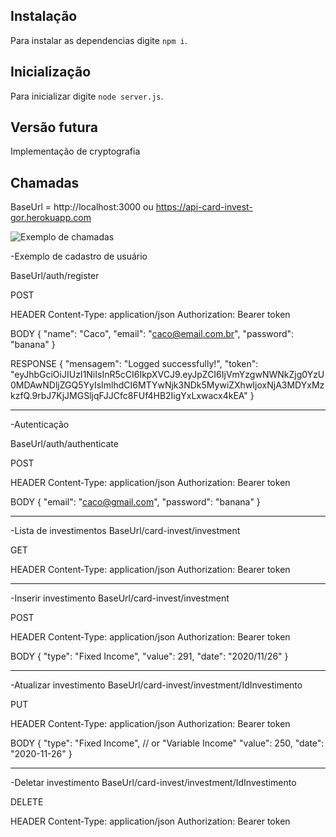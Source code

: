 ## Instalação

Para instalar as dependencias digite `npm i`.

## Inicialização

Para inicializar digite `node server.js`.

## Versão futura

Implementação de cryptografia

## Chamadas

BaseUrl = http://localhost:3000 ou https://api-card-invest-gor.herokuapp.com

![Exemplo de chamadas](https://ibb.co/Y2ZFd03)

-Exemplo de cadastro de usuário

BaseUrl/auth/register

POST

HEADER
Content-Type: application/json
Authorization: Bearer token

BODY
{
	"name": "Caco",
	"email": "caco@email.com.br",
	"password": "banana"
}

RESPONSE
{
  "mensagem": "Logged successfully!",
  "token": "eyJhbGciOiJIUzI1NiIsInR5cCI6IkpXVCJ9.eyJpZCI6IjVmYzgwNWNkZjg0YzU0MDAwNDljZGQ5YyIsImlhdCI6MTYwNjk3NDk5MywiZXhwIjoxNjA3MDYxMzkzfQ.9rbJ7KjJMGSljqFJJCfc8FUf4HB2IigYxLxwacx4kEA"
}

--------------------------------------------------

-Autenticação

BaseUrl/auth/authenticate

POST

HEADER
Content-Type: application/json
Authorization: Bearer token

BODY
{
	"email": "caco@gmail.com",
	"password": "banana"
}

--------------------------------------------------

-Lista de investimentos
BaseUrl/card-invest/investment

GET

HEADER
Content-Type: application/json
Authorization: Bearer token

--------------------------------------------------

-Inserir investimento
BaseUrl/card-invest/investment

POST

HEADER
Content-Type: application/json
Authorization: Bearer token

BODY
{
	"type": "Fixed Income",
	"value": 291,
	"date": "2020/11/26"
}

-------------------------------------------

-Atualizar investimento
BaseUrl/card-invest/investment/IdInvestimento

PUT

HEADER
Content-Type: application/json
Authorization: Bearer token

BODY
{
	"type": "Fixed Income", // or  "Variable Income"
	"value": 250,
	"date": "2020-11-26"
}

-----------------------------------------------

-Deletar investimento
BaseUrl/card-invest/investment/IdInvestimento

DELETE

HEADER
Content-Type: application/json
Authorization: Bearer token

